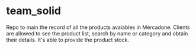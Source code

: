 # team_solid
Repo to main the record of all the products avaiables in Mercadone. Clients are allowed to see the product list, search by name or category and obtain their details. It's able to provide the product stock.



